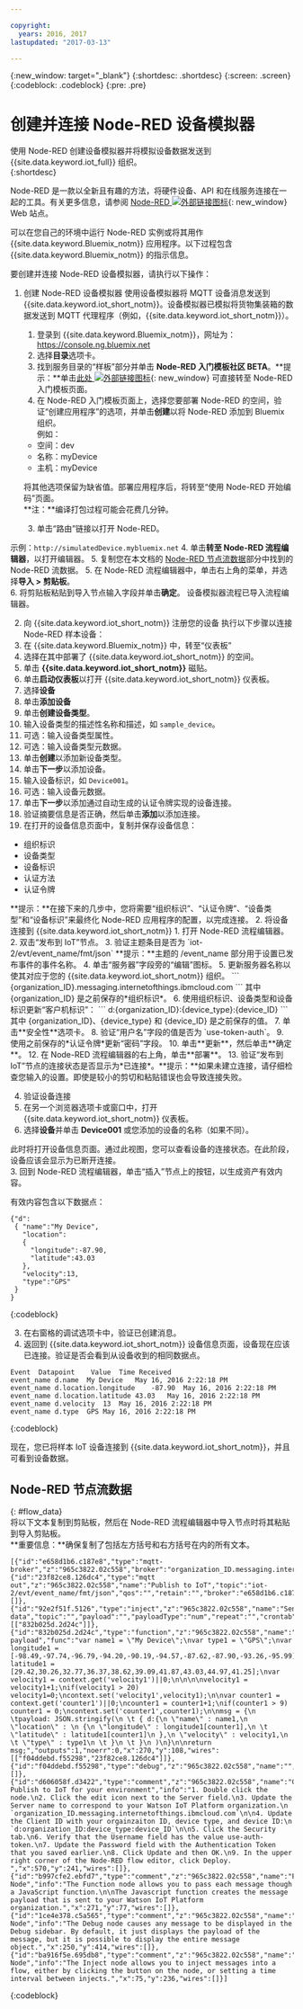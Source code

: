 ```yaml
---

copyright:
  years: 2016, 2017
lastupdated: "2017-03-13"

---
```


{:new_window: target="\_blank"}
{:shortdesc: .shortdesc}
{:screen: .screen}
{:codeblock: .codeblock}
{:pre: .pre}

# 创建并连接 Node-RED 设备模拟器
使用 Node-RED 创建设备模拟器并将模拟设备数据发送到 {{site.data.keyword.iot_full}} 组织。  
{:shortdesc}

Node-RED 是一款以全新且有趣的方法，将硬件设备、API 和在线服务连接在一起的工具。有关更多信息，请参阅 [Node-RED ![外部链接图标](../../icons/launch-glyph.svg "外部链接图标")](http://nodered.org/){: new_window} Web 站点。  

可以在您自己的环境中运行 Node-RED 实例或将其用作 {{site.data.keyword.Bluemix_notm}} 应用程序。以下过程包含 {{site.data.keyword.Bluemix_notm}} 的指示信息。

要创建并连接 Node-RED 设备模拟器，请执行以下操作：

1. 创建 Node-RED 设备模拟器
   使用设备模拟器将 MQTT 设备消息发送到 {{site.data.keyword.iot_short_notm}}。设备模拟器已模拟将货物集装箱的数据发送到 MQTT 代理程序（例如，{{site.data.keyword.iot_short_notm}}）。
    1. 登录到 {{site.data.keyword.Bluemix_notm}}，网址为：https://console.ng.bluemix.net
    2. 选择**目录**选项卡。
    3. 找到服务目录的“样板”部分并单击 **Node-RED 入门模板社区 BETA**。**提示：**单击[此处 ![外部链接图标](../../icons/launch-glyph.svg "外部链接图标")](https://console.ng.bluemix.net/catalog/starters/node-red-starter/){: new_window} 可直接转至 Node-RED 入门模板页面。
    4. 在 Node-RED 入门模板页面上，选择您要部署 Node-RED 的空间，验证“创建应用程序”的选项，并单击**创建**以将 Node-RED 添加到 Bluemix 组织。  
例如：  
     - 空间：dev
     - 名称：myDevice
     - 主机：myDevice

    将其他选项保留为缺省值。部署应用程序后，将转至“使用 Node-RED 开始编码”页面。  
    **注：**编译打包过程可能会花费几分钟。

    3. 单击“路由”链接以打开 Node-RED。
      
示例：`http://simulatedDevice.mybluemix.net`
    4. 单击**转至 Node-RED 流程编辑器**，以打开编辑器。
    5. 复制您在本文档的 [Node-RED 节点流数据](#flow_data)部分中找到的 Node-RED 流数据。
    5. 在 Node-RED 流程编辑器中，单击右上角的菜单，并选择**导入 > 剪贴板**。  
    6. 将剪贴板粘贴到导入节点输入字段并单击**确定**。
    设备模拟器流程已导入流程编辑器。

2. 向 {{site.data.keyword.iot_short_notm}}   注册您的设备
执行以下步骤以连接 Node-RED 样本设备：
 1. 在 {{site.data.keyword.Bluemix_notm}} 中，转至“仪表板”
 2. 选择在其中部署了 {{site.data.keyword.iot_short_notm}} 的空间。
 3. 单击 **{{site.data.keyword.iot_short_notm}}** 磁贴。
 4. 单击**启动仪表板**以打开 {{site.data.keyword.iot_short_notm}} 仪表板。
 5. 选择**设备**
 6. 单击**添加设备**
 7. 单击**创建设备类型**。
 9. 输入设备类型的描述性名称和描述，如 `sample_device`。
 10. 可选：输入设备类型属性。
 11. 可选：输入设备类型元数据。
 12. 单击**创建**以添加新设备类型。
 13. 单击**下一步**以添加设备。
 14. 输入设备标识，如 `Device001`。
 15. 可选：输入设备元数据。
 16. 单击**下一步**以添加通过自动生成的认证令牌实现的设备连接。
 17. 验证摘要信息是否正确，然后单击**添加**以添加连接。
 18. 在打开的设备信息页面中，复制并保存设备信息：  
  <ul>
  <li> 组织标识<li> 设备类型<li> 设备标识<li> 认证方法<li> 认证令牌</ul>
  **提示：**在接下来的几步中，您将需要“组织标识”、“认证令牌”、“设备类型”和“设备标识”来最终化 Node-RED 应用程序的配置，以完成连接。
2. 将设备连接到 {{site.data.keyword.iot_short_notm}}  
 1. 打开 Node-RED 流程编辑器。
 2. 双击“发布到 IoT”节点。
 3. 验证主题条目是否为 `iot-2/evt/event_name/fmt/json`
**提示：**主题的 /event_name 部分用于设置已发布事件的事件名称。
 4. 单击“服务器”字段旁的“编辑”图标。
 5. 更新服务器名称以使其对应于您的 {{site.data.keyword.iot_short_notm}} 组织。  
 ```
 {organization_ID}.messaging.internetofthings.ibmcloud.com
 ```  
 其中 {organization_ID} 是之前保存的*组织标识*。
 6. 使用组织标识、设备类型和设备标识更新“客户机标识”：
 ```
 d:{organization_ID}:{device_type}:{device_ID}
   ```  
   其中 {organization_ID}、{device_type} 和 {device_ID} 是之前保存的值。
 7. 单击**安全性**选项卡。
 8. 验证“用户名”字段的值是否为 `use-token-auth`。
 9. 使用之前保存的*认证令牌*更新“密码”字段。
 10. 单击**更新**，然后单击**确定**。
 12. 在 Node-RED 流程编辑器的右上角，单击**部署**。
 13. 验证“发布到 IoT”节点的连接状态是否显示为*已连接*。**提示：**如果未建立连接，请仔细检查您输入的设置。即使是较小的剪切和粘贴错误也会导致连接失败。

4. 验证设备连接
 1. 在另一个浏览器选项卡或窗口中，打开 {{site.data.keyword.iot_short_notm}} 仪表板。
 2. 选择**设备**并单击 **Device001** 或您添加的设备的名称（如果不同）。
   
此时将打开设备信息页面。通过此视图，您可以查看设备的连接状态。在此阶段，设备应该会显示为已断开连接。   
 3. 回到 Node-RED 流程编辑器，单击“插入”节点上的按钮，以生成资产有效内容。
   
有效内容包含以下数据点：  
 ```
 {"d":
  { "name":"My Device",
    "location":
    {
      "longitude":-87.90,
      "latitude":43.03
    },
    "velocity":13,
    "type":"GPS"
  }
 }
 ```
  {:codeblock}  

 3. 在右窗格的调试选项卡中，验证已创建消息。  
 4. 返回到 {{site.data.keyword.iot_short_notm}} 设备信息页面，设备现在应该已连接。验证是否会看到从设备收到的相同数据点。  
 ```
 Event	Datapoint	 Value	Time Received
 event_name	d.name	My Device	May 16, 2016 2:22:18 PM
 event_name	d.location.longitude	-87.90	May 16, 2016 2:22:18 PM
 event_name	d.location.latitude	43.03	May 16, 2016 2:22:18 PM
 event_name	d.velocity	13	May 16, 2016 2:22:18 PM
 event_name	d.type	GPS	May 16, 2016 2:22:18 PM
 ```  
  {:codeblock}  

 现在，您已将样本 IoT 设备连接到 {{site.data.keyword.iot_short_notm}}，并且可看到设备数据。

## Node-RED 节点流数据
{: #flow_data}  
将以下文本复制到剪贴板，然后在 Node-RED 流程编辑器中导入节点时将其粘贴到导入剪贴板。   
**重要信息：**确保复制了包括左方括号和右方括号在内的所有文本。  

```
[{"id":"e658d1b6.c187e8","type":"mqtt-broker","z":"965c3822.02c558","broker":"organization_ID.messaging.internetofthings.ibmcloud.com","port":"1883","clientid":"d:organization_ID:device_type:device_ID","usetls":false,"verifyservercert":true,"compatmode":true,"keepalive":"60","cleansession":true,"willTopic":"","willQos":"0","willRetain":"false","willPayload":"","birthTopic":"","birthQos":"0","birthRetain":"false","birthPayload":""},{"id":"23f82ce8.126dc4","type":"mqtt out","z":"965c3822.02c558","name":"Publish to IoT","topic":"iot-2/evt/event_name/fmt/json","qos":"","retain":"","broker":"e658d1b6.c187e8","x":480,"y":273,"wires":[]},{"id":"92e2f51f.5126","type":"inject","z":"965c3822.02c558","name":"Send data","topic":"","payload":"","payloadType":"num","repeat":"","crontab":"","once":false,"x":92,"y":265,"wires":[["832b025d.2d24c"]]},{"id":"832b025d.2d24c","type":"function","z":"965c3822.02c558","name":"Device payload","func":"var name1 = \"My Device\";\nvar type1 = \"GPS\";\nvar longitude1 = [-98.49,-97.74,-96.79,-94.20,-90.19,-94.57,-87.62,-87.90,-93.26,-95.99];\nvar latitude1 = [29.42,30.26,32.77,36.37,38.62,39.09,41.87,43.03,44.97,41.25];\nvar velocity1 = context.get('velocity1')||0;\n\n\n\nvelocity1 = velocity1+1;\nif(velocity1 > 20) velocity1=0;\ncontext.set('velocity1',velocity1);\n\nvar counter1 = context.get('counter1')||0;\ncounter1 = counter1+1;\nif(counter1 > 9) counter1 = 0;\ncontext.set('counter1',counter1);\n\nmsg = {\n \tpayload: JSON.stringify(\n \t { d:{\n \"name\" : name1,\n \"location\" : \n {\n \"longitude\" : longitude1[counter1],\n \t \"latitude\" : latitude1[counter1]\n },\n \"velocity\" : velocity1,\n \t \"type\" : type1\n \t }\n \t }\n )\n}\n\nreturn msg;","outputs":1,"noerr":0,"x":270,"y":108,"wires":[["f04ddebd.f55298","23f82ce8.126dc4"]]},{"id":"f04ddebd.f55298","type":"debug","z":"965c3822.02c558","name":"","active":true,"console":"false","complete":"false","x":250,"y":384,"wires":[]},{"id":"d606058f.d3422","type":"comment","z":"965c3822.02c558","name":"Configure Publish to IoT for your environment","info":"1. Double click the node.\n2. Click the edit icon next to the Server field.\n3. Update the Server name to correspond to your Watson IoT Platform organization.\n `organization_ID.messaging.internetofthings.ibmcloud.com`\n\n4. Update the Client ID with your orgainzaiton ID, device type, and device ID:\n `d:organization_ID:device_type:device_ID`\n\n5. Click the Security tab.\n6. Verify that the Username field has the value use-auth-token.\n7. Update the Password field with the Authentication Token that you saved earlier.\n8. Click Update and then OK.\n9. In the upper right corner of the Node-RED flow editor, click Deploy. ","x":570,"y":241,"wires":[]},{"id":"b997cfe2.ebfd7","type":"comment","z":"965c3822.02c558","name":"Function Node","info":"The Function node allows you to pass each message though a JavaScript function.\n\nThe Javascript function creates the message payload that is sent to your Watson IoT Platform organization.","x":271,"y":77,"wires":[]},{"id":"1ce4e378.c5a565","type":"comment","z":"965c3822.02c558","name":"Debug Node","info":"The Debug node causes any message to be displayed in the Debug sidebar. By default, it just displays the payload of the message, but it is possible to display the entire message object.","x":250,"y":414,"wires":[]},{"id":"ba916f5e.695db8","type":"comment","z":"965c3822.02c558","name":"Inject Node","info":"The Inject node allows you to inject messages into a flow, either by clicking the button on the node, or setting a time interval between injects.","x":75,"y":236,"wires":[]}]
```
{:codeblock}
